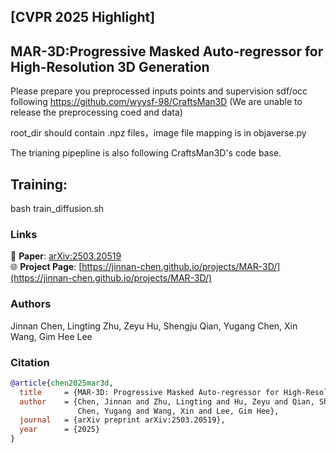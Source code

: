 ## [CVPR 2025 Highlight]
## **MAR-3D:Progressive Masked Auto-regressor for High-Resolution 3D Generation**


Please prepare you preprocessed inputs points and supervision sdf/occ following https://github.com/wyysf-98/CraftsMan3D
(We are unable to release the preprocessing coed and data)

root_dir should contain .npz files，image file mapping is in objaverse.py

The trianing pipepline is also following CraftsMan3D's code base.

## Training:

bash train_diffusion.sh

### Links
📄 **Paper**: [arXiv:2503.20519](https://arxiv.org/abs/2503.20519)  
🌐 **Project Page**: [https://jinnan-chen.github.io/projects/MAR-3D/](https://jinnan-chen.github.io/projects/MAR-3D/)

### Authors
Jinnan Chen, Lingting Zhu, Zeyu Hu, Shengju Qian, Yugang Chen, Xin Wang, Gim Hee Lee

### Citation
```bibtex
@article{chen2025mar3d,
  title     = {MAR-3D: Progressive Masked Auto-regressor for High-Resolution 3D Generation},
  author    = {Chen, Jinnan and Zhu, Lingting and Hu, Zeyu and Qian, Shengju and 
               Chen, Yugang and Wang, Xin and Lee, Gim Hee},
  journal   = {arXiv preprint arXiv:2503.20519},
  year      = {2025}
}
```
